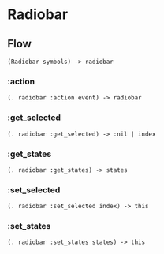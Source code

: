 # Radiobar

## Flow

```code
(Radiobar symbols) -> radiobar
```

### :action

```code
(. radiobar :action event) -> radiobar
```

### :get_selected

```code
(. radiobar :get_selected) -> :nil | index
```

### :get_states

```code
(. radiobar :get_states) -> states
```

### :set_selected

```code
(. radiobar :set_selected index) -> this
```

### :set_states

```code
(. radiobar :set_states states) -> this
```


